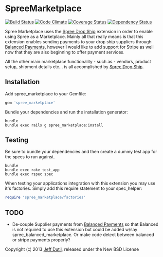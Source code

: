 SpreeMarketplace
================

[![Build Status](https://secure.travis-ci.org/jdutil/spree_marketplace.png)](http://travis-ci.org/jdutil/spree_marketplace)
[![Code Climate](https://codeclimate.com/github/jdutil/spree_marketplace.png)](https://codeclimate.com/github/jdutil/spree_marketplace)
[![Coverage Status](https://coveralls.io/repos/jdutil/spree_marketplace/badge.png?branch=master)](https://coveralls.io/r/jdutil/spree_marketplace)
[![Dependency Status](https://gemnasium.com/jdutil/spree_marketplace.png?travis)](https://gemnasium.com/jdutil/spree_marketplace)

Spree Marketplace uses the [Spree Drop Ship](https://github.com/jdutil/spree_drop_ship) extension in order to enable using Spree as a Marketplace.  Mainly all that really means is that this extension enables sending payments to your drop ship suppliers through [Balanced Payments](http://balancedpayments.com), however I would like to add support for Stripe as well now that they are also beginning to offer payment services.

All the other main marketplace functionality - such as - vendors, product setup, shipment details etc... is all accomplished by [Spree Drop Ship](https://github.com/jdutil/spree_drop_ship).

Installation
------------

Add spree_marketplace to your Gemfile:

```ruby
gem 'spree_marketplace'
```

Bundle your dependencies and run the installation generator:

```shell
bundle
bundle exec rails g spree_marketplace:install
```

Testing
-------

Be sure to bundle your dependencies and then create a dummy test app for the specs to run against.

```shell
bundle
bundle exec rake test_app
bundle exec rspec spec
```

When testing your applications integration with this extension you may use it's factories.
Simply add this require statement to your spec_helper:

```ruby
require 'spree_marketplace/factories'
```

TODO
----

- De-couple Supplier payments from [Balanced Payments](https://www.balancedpayments.com/) so that Balanced is not required to use this extension but could be added w/say spree_balanced_marketplace.  Or make code detect between balanced or stripe payments properly?

Copyright (c) 2013 [Jeff Dutil](https://github.com/jdutil), released under the New BSD License
